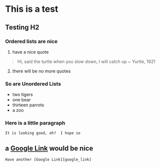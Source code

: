 # This is a test
## Testing H2

### Ordered lists are nice
1. have a nice quote
>Hi, said the
>turtle
>when you slow down, I will catch up
>	~ Yurtle, 1921
2. there will be no more quotes

### So are Unordered Lists
+ two tigers
+ one bear
+ thirteen parrots
+ a zoo

### Here is a little paragraph

	It is looking good, eh?  I hope so

## a [Google Link][google_link] would be nice
	
	Have another [Google Link][google_link]



[google_link]: www.google.com
